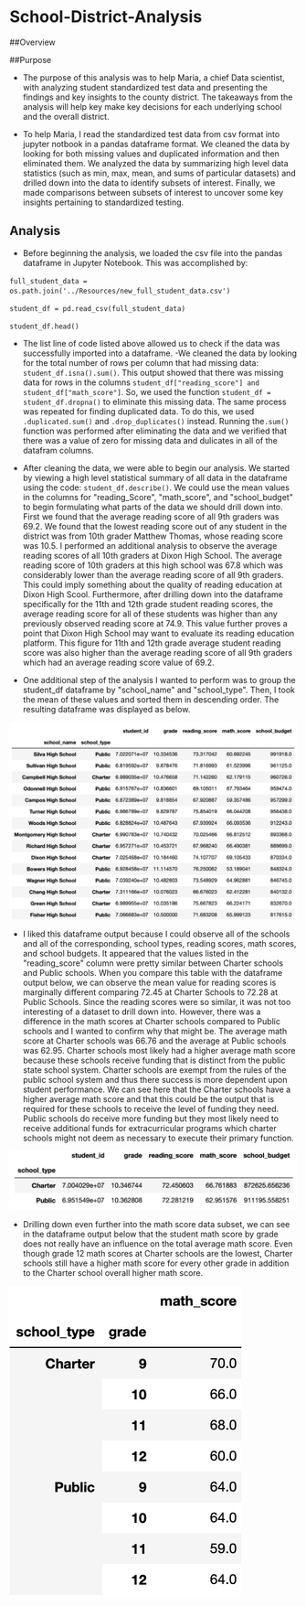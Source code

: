 
# School-District-Analysis

##Overview


##Purpose
- The purpose of this analysis was to help Maria, a chief Data scientist, with analyzing student standardized test data and presenting the findings and key insights to the county district. The takeaways from the analysis will help key make key decisions for each underlying school and the overall district.

- To help Maria, I read the standardized test data from csv format into jupyter notbook in a pandas dataframe format. We cleaned the data by looking for both missing values and duplicated information and then eliminated them. We analyzed the data by summarizing high level data statistics (such as min, max, mean, and sums of particular datasets) and drilled down into the data to identify subsets of interest. Finally, we made comparisons between subsets of interest to uncover some key insights pertaining to standardized testing.

## Analysis

- Before beginning the analysis, we loaded the csv file into the pandas dataframe in Jupyter Notebook. This was accomplished by:

`full_student_data = os.path.join('../Resources/new_full_student_data.csv')`

`student_df = pd.read_csv(full_student_data)`

`student_df.head()`

- The list line of code listed above allowed us to check if the data was successfully imported into a dataframe.
-We cleaned the data by looking for the total number of rows per column that had missing data: `student_df.isna().sum()`. This output showed that there was missing data for rows in the columns `student_df["reading_score"] and student_df["math_score"]`. 
So, we used the function `student_df = student_df.dropna()` to eliminate this missing data. The same process was repeated for finding duplicated data. To do this, we used `.duplicated.sum()` and `.drop_duplicates()` instead. Running the`.sum()` function was performed after eliminating the data and we verified that there was a value of zero for missing data and dulicates in all of the datafram columns.
 
- After cleaning the data, we were able to begin our analysis. We started by viewing a high level statistical summary of all data in the dataframe using the code: `student_df.describe()`. We could use the mean values in the columns for "reading_Score", "math_score", and "school_budget" to begin formulating what parts of the data we should drill down into. First we found that the average reading score of all 9th graders was 69.2. We found that the lowest reading score out of any student in the district was from 10th grader Matthew Thomas, whose reading score was 10.5. I performed an additional analysis to observe the average reading scores of all 10th graders at Dixon High School. The average reading score of 10th graders at this high school was 67.8 which was considerably lower than the average reading score of all 9th graders. This could imply something about the quality of reading education at Dixon High Scool. Furthermore, after drilling down into the dataframe specifically for the 11th and 12th grade student reading scores, the average reading score for all of these students was higher than any previously observed reading score at 74.9. This value further proves a point that Dixon High School may want to evaluate its reading education platform. This figure for 11th and 12th grade average student reading score was also higher than the average reading score of all 9th graders which had an average reading score value of 69.2. 




- One additional step of the analysis I wanted to perform was to group the student_df dataframe by "school_name" and "school_type". Then, I took the mean of these values and sorted them in descending order. The resulting dataframe was displayed as below.

![student_df.groupby](https://github.com/willmino/School_District_Analysis/blob/main/student_df.groupby.png)

- I liked this dataframe output because I could observe all of the schools and all of the corresponding, school types, reading scores, math scores, and school budgets. It appeared that the values listed in the "reading_score" column were pretty similar between Charter schools and Public schools. When you compare this table with the dataframe output below, we can observe the mean value for reading scores is marginally different comparing 72.45 at Charter Schools to 72.28 at Public Schools. Since the reading scores were so similar, it was not too interesting of a dataset to drill down into. However, there was a difference in the math scores at Charter schools compared to Public schools and I wanted to confirm why that might be. The average math score at Charter schools was 66.76 and the average at Public schools was 62.95. Charter schools most likely had a higher average math score because these schools receive funding that is distinct from the public state school system. Charter schools are exempt from the rules of the public school system and thus there success is more dependent upon student performance. We can see here that the Charter schools have a higher average math score and that this could  be the output that is required for these schools to receive the level of funding they need. Public schools do receive more funding but they most likely need to receive additional funds for extracurricular programs which charter schools might not deem as necessary to execute their primary function.

![schooltype_gb_mean](https://github.com/willmino/School_District_Analysis/blob/main/schooltype_gb_mean_.png)

- Drilling down even further into the math score data subset, we can see in the dataframe output below that the student math score by grade does not really have an influence on the total average math score. Even though grade 12 math scores at Charter schools are the lowest, Charter schools still have a higher math score for every other grade in addition to the Charter school overall higher math score.

![schooltype_grade_mathscore](https://github.com/willmino/School_District_Analysis/blob/main/schooltype_grade_mathscore.png)

